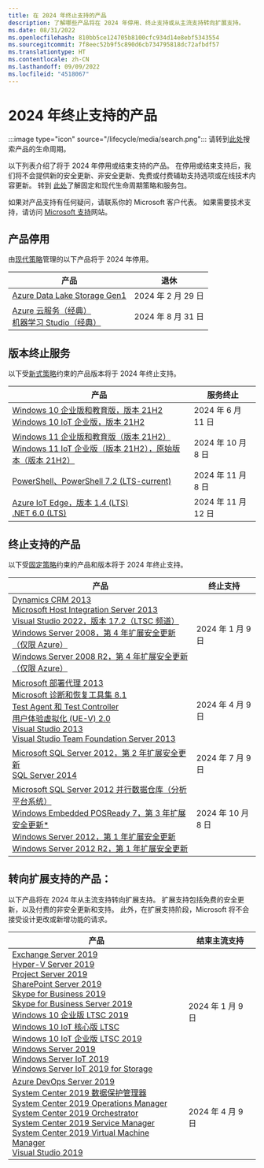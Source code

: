 ```yaml
---
title: 在 2024 年终止支持的产品
description: 了解哪些产品将在 2024 年停用、终止支持或从主流支持转向扩展支持。
ms.date: 08/31/2022
ms.openlocfilehash: 810bb5ce124705b8100cfc934d14e8ebf5343554
ms.sourcegitcommit: 7f8eec52b9f5c890d6cb734795818dc72afbdf57
ms.translationtype: HT
ms.contentlocale: zh-CN
ms.lasthandoff: 09/09/2022
ms.locfileid: "4518067"
---
```

# <a name="products-ending-support-in-2024"></a>2024 年终止支持的产品

:::image type="icon" source="/lifecycle/media/search.png":::
请转到[此处](/lifecycle/products/)搜索产品的生命周期。

以下列表介绍了将于 2024 年停用或结束支持的产品。 在停用或结束支持后，我们将不会提供新的安全更新、非安全更新、免费或付费辅助支持选项或在线技术内容更新。 转到 [此处](/lifecycle/overview/product-end-of-support-overview)了解固定和现代生命周期策略和服务包。

如果对产品支持有任何疑问，请联系你的 Microsoft 客户代表。 如果需要技术支持，请访问 [Microsoft 支持](https://support.microsoft.com/contactus/?ws=support)网站。

## <a name="product-retirements"></a>产品停用

由[现代策略](/lifecycle/policies/modern)管理的以下产品将于 2024 年停用。

| 产品 | 退休 |
| --- | --- |
| [Azure Data Lake Storage Gen1](/lifecycle/products/azure-data-lake-storage-gen1?branch=live)<br> | 2024 年 2 月 29 日 |
| [Azure 云服务（经典）](/lifecycle/products/azure-cloud-services-classic?branch=live)<br>[机器学习 Studio（经典）](/lifecycle/products/machine-learning-studio-classic?branch=live)<br> | 2024 年 8 月 31 日 |


## <a name="release-end-of-servicing"></a>版本终止服务

以下受[新式策略](/lifecycle/policies/modern)约束的产品版本将于 2024 年终止支持。

| 产品 | 服务终止 |
| --- | --- |
| [Windows 10 企业版和教育版，版本 21H2](/lifecycle/products/windows-10-enterprise-and-education?branch=live)<br>[Windows 10 IoT 企业版，版本 21H2](/lifecycle/products/windows-10-iot-enterprise?branch=live)<br> | 2024 年 6 月 11 日 |
| [Windows 11 企业版和教育版（版本 21H2）](/lifecycle/products/windows-11-enterprise-and-education-version-21h2?branch=live)<br>[Windows 11 IoT 企业版（版本 21H2），原始版本（版本 21H2）](/lifecycle/products/windows-11-iot-enterprise-version-21h2?branch=live)<br> | 2024 年 10 月 8 日 |
| [PowerShell、PowerShell 7.2 (LTS-current)](/lifecycle/products/powershell?branch=live)<br> | 2024 年 11 月 8 日 |
| [Azure IoT Edge，版本 1.4 (LTS)](/lifecycle/products/azure-iot-edge?branch=live)<br>[.NET 6.0 (LTS)](/lifecycle/products/microsoft-net-and-net-core?branch=live)<br> | 2024 年 11 月 12 日 |


## <a name="products-reaching-end-of-support"></a>终止支持的产品

以下受[固定策略](/lifecycle/policies/fixed)约束的产品和版本将于 2024 年终止支持。

| 产品 | 终止支持 |
| --- | --- |
| [Dynamics CRM 2013](/lifecycle/products/dynamics-crm-2013?branch=live)<br>[Microsoft Host Integration Server 2013](/lifecycle/products/microsoft-host-integration-server-2013?branch=live)<br>[Visual Studio 2022，版本 17.2（LTSC 频道）](/lifecycle/products/visual-studio-2022?branch=live)<br>[Windows Server 2008，第 4 年扩展安全更新（仅限 Azure）](/lifecycle/products/windows-server-2008?branch=live)<br>[Windows Server 2008 R2，第 4 年扩展安全更新（仅限 Azure）](/lifecycle/products/windows-server-2008-r2?branch=live)<br> | 2024 年 1 月 9 日 |
| [Microsoft 部署代理 2013](/lifecycle/products/microsoft-deployment-agent-2013?branch=live)<br>[Microsoft 诊断和恢复工具集 8.1](/lifecycle/products/microsoft-diagnostics-and-recovery-toolset-81?branch=live)<br>[Test Agent 和 Test Controller](/lifecycle/products/test-agent-controller?branch=live)<br>[用户体验虚拟化 (UE-V) 2.0](/lifecycle/products/user-experience-virtualization-uev-20?branch=live)<br>[Visual Studio 2013](/lifecycle/products/visual-studio-2013?branch=live)<br>[Visual Studio Team Foundation Server 2013](/lifecycle/products/visual-studio-team-foundation-server-2013?branch=live)<br> | 2024 年 4 月 9 日 |
| [Microsoft SQL Server 2012，第 2 年扩展安全更新](/lifecycle/products/microsoft-sql-server-2012?branch=live)<br>[SQL Server 2014](/lifecycle/products/sql-server-2014?branch=live)<br> | 2024 年 7 月 9 日 |
| [Microsoft SQL Server 2012 并行数据仓库（分析平台系统）](/lifecycle/products/microsoft-sql-server-2012-parallel-data-warehouse-analytics-platform-system?branch=live)<br>[Windows Embedded POSReady 7，第 3 年扩展安全更新*](/lifecycle/products/windows-embedded-posready-7?branch=live)<br>[Windows Server 2012，第 1 年扩展安全更新](/lifecycle/products/windows-server-2012?branch=live)<br>[Windows Server 2012 R2，第 1 年扩展安全更新](/lifecycle/products/windows-server-2012-r2?branch=live)<br> | 2024 年 10 月 8 日 |


## <a name="products-moving-to-extended-support"></a>转向扩展支持的产品：

以下产品将在 2024 年从主流支持转向扩展支持。 扩展支持包括免费的安全更新，以及付费的非安全更新和支持。 此外，在扩展支持阶段，Microsoft 将不会接受设计更改或新增功能的请求。

| 产品 | 结束主流支持 |
| --- | --- |
| [Exchange Server 2019](/lifecycle/products/exchange-server-2019?branch=live)<br>[Hyper-V Server 2019](/lifecycle/products/hyperv-server-2019?branch=live)<br>[Project Server 2019](/lifecycle/products/project-server-2019?branch=live)<br>[SharePoint Server 2019](/lifecycle/products/sharepoint-server-2019?branch=live)<br>[Skype for Business 2019](/lifecycle/products/skype-for-business-2019?branch=live)<br>[Skype for Business Server 2019](/lifecycle/products/skype-for-business-server-2019?branch=live)<br>[Windows 10 企业版 LTSC 2019](/lifecycle/products/windows-10-enterprise-ltsc-2019?branch=live)<br>[Windows 10 IoT 核心版 LTSC](/lifecycle/products/windows-10-iot-core-ltsc?branch=live)<br>[Windows 10 IoT 企业版 LTSC 2019](/lifecycle/products/windows-10-iot-enterprise-ltsc-2019?branch=live)<br>[Windows Server 2019](/lifecycle/products/windows-server-2019?branch=live)<br>[Windows Server IoT 2019](/lifecycle/products/windows-server-iot-2019?branch=live)<br>[Windows Server IoT 2019 for Storage](/lifecycle/products/windows-server-iot-2019-for-storage?branch=live)<br> | 2024 年 1 月 9 日 |
| [Azure DevOps Server 2019](/lifecycle/products/azure-devops-server-2019?branch=live)<br>[System Center 2019 数据保护管理器](/lifecycle/products/system-center-2019-data-protection-manager?branch=live)<br>[System Center 2019 Operations Manager](/lifecycle/products/system-center-2019-operations-manager?branch=live)<br>[System Center 2019 Orchestrator](/lifecycle/products/system-center-2019-orchestrator?branch=live)<br>[System Center 2019 Service Manager](/lifecycle/products/system-center-2019-service-manager?branch=live)<br>[System Center 2019 Virtual Machine Manager](/lifecycle/products/system-center-2019-virtual-machine-manager?branch=live)<br>[Visual Studio 2019](/lifecycle/products/visual-studio-2019?branch=live)<br> | 2024 年 4 月 9 日 |

